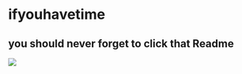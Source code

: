 # ifyouhavetime
## you should never forget to click that Readme

![](https://media.cnn.com/api/v1/images/stellar/prod/230926080307-01-odesa-attack-092623.jpg?c=16x9&q=h_720,w_1280,c_fill)
